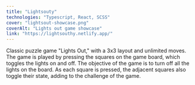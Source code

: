 ```yaml
---
title: "Lightsouty"
technologies: "Typescript, React, SCSS"
cover: "lightsout-showcase.png"
coverAlt: "Lights out game showcase"
link: "https://lightsouthy.netlify.app/"
---
```


Classic puzzle game "Lights Out," with a 3x3 layout and unlimited moves. The game is played by pressing the squares on the game board, which toggles the lights on and off. The objective of the game is to turn off all the lights on the board. As each square is pressed, the adjacent squares also toggle their state, adding to the challenge of the game.

